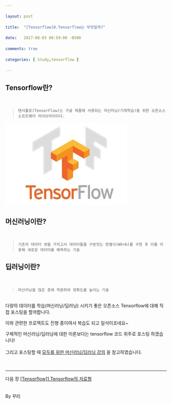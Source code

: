 ```yaml
---

layout: post

title:  "[Tensorflow]0.Tensorflow는 무엇일까?"

date:   2017-08-03 08:59:00 -0500

comments: true

categories: [ Study,tensorflow ]

---
```


## Tensorflow란?
<br>

>```
>텐서플로(TensorFlow)는 구글 제품에 사용되는 머신러닝(기계학습)을 위한 오픈소스 소프트웨어 라이브러리이다.
>```

![image](/image/tensorflow_img/tensorflow.jpg)   
<br>    
## 머신러닝이란?
<br>

>```
>기존의 데이터 셋을 가지고서 데이터들을 구분짓는 판별식(WX+b)를 구한 후 이를 이용해 새로운 데이터를 예측하는 기술
>```  


## 딥러닝이란?
<br>

>```
>머신러닝을 많은 층에 적용하여 정확도를 높이는 기술
>```


<br>
다량의 데이터를 학습(머신러닝/딥러닝) 시키기 좋은 오픈소스 Tensorflow에 대해 직접 포스팅을 할까합니다.
   
이와 관련한 프로젝트도 진행 중이여서 복습도 되고 일석이조네요~
    
구체적인 머신러닝/딥러닝에 대한 이론보다는 tensorflow 코드 위주로 포스팅 하겠습니다! 
<br>
<br>
그리고 포스팅할 때 [모두를 위한 머신러닝/딥러닝 강의](http://hunkim.github.io/ml/) 을 참고하였습니다.
<br>
<br>
<br>
- - -
다음 장 [[Tensorflow]1.Tensorflow의 자료형](https://kookyungmin.github.io/tensorflow/2017/08/03/tensorflow02.html)
<br>
<br>
<br>
By 꾸리
